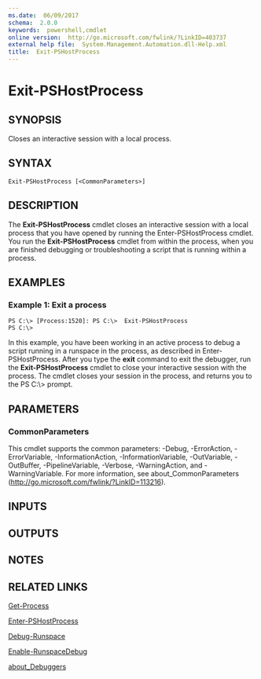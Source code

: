 ```yaml
---
ms.date:  06/09/2017
schema:  2.0.0
keywords:  powershell,cmdlet
online version:  http://go.microsoft.com/fwlink/?LinkID=403737
external help file:  System.Management.Automation.dll-Help.xml
title:  Exit-PSHostProcess
---
```


# Exit-PSHostProcess

## SYNOPSIS
Closes an interactive session with a local process.

## SYNTAX

```
Exit-PSHostProcess [<CommonParameters>]
```

## DESCRIPTION
The **Exit-PSHostProcess** cmdlet closes an interactive session with a local process that you have opened by running the Enter-PSHostProcess cmdlet.
You run the **Exit-PSHostProcess** cmdlet from within the process, when you are finished debugging or troubleshooting a script that is running within a process.

## EXAMPLES

### Example 1: Exit a process
```
PS C:\> [Process:1520]: PS C:\>  Exit-PSHostProcess
PS C:\>
```

In this example, you have been working in an active process to debug a script running in a runspace in the process, as described in Enter-PSHostProcess.
After you type the **exit** command to exit the debugger, run the **Exit-PSHostProcess** cmdlet to close your interactive session with the process.
The cmdlet closes your session in the process, and returns you to the PS C:\\\> prompt.

## PARAMETERS

### CommonParameters
This cmdlet supports the common parameters: -Debug, -ErrorAction, -ErrorVariable, -InformationAction, -InformationVariable, -OutVariable, -OutBuffer, -PipelineVariable, -Verbose, -WarningAction, and -WarningVariable. For more information, see about_CommonParameters (http://go.microsoft.com/fwlink/?LinkID=113216).

## INPUTS

## OUTPUTS

## NOTES

## RELATED LINKS

[Get-Process](../Microsoft.PowerShell.Management/Get-Process.md)

[Enter-PSHostProcess](Enter-PSHostProcess.md)

[Debug-Runspace](../Microsoft.PowerShell.Utility/Debug-Runspace.md)

[Enable-RunspaceDebug](../Microsoft.PowerShell.Utility/Enable-RunspaceDebug.md)

[about_Debuggers](About/about_Debuggers.md)